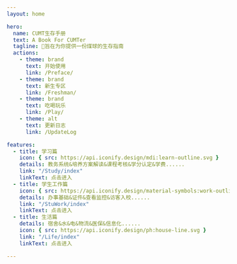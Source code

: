 ```yaml
---
layout: home

hero:
  name: CUMT生存手册
  text: A Book For CUMTer
  tagline: 📘旨在为你提供一份煤球的生存指南
  actions:
    - theme: brand
      text: 开始使用
      link: /Preface/
    - theme: brand
      text: 新生专区
      link: /Freshman/
    - theme: brand
      text: 吃喝玩乐
      link: /Play/  
    - theme: alt
      text: 更新日志
      link: /UpdateLog

features:
  - title: 学习篇
    icon: { src: https://api.iconify.design/mdi:learn-outline.svg }
    details: 教务系统&培养方案解读&课程考核&学分认定&学费......
    link: "/Study/index"
    linkText: 点击进入
  - title: 学生工作篇
    icon: { src: https://api.iconify.design/material-symbols:work-outline.svg }
    details: 办事基础&证件&查看监控&访客入校......
    link: "/StuWork/index"
    linkText: 点击进入
  - title: 生活篇
    details: 宿舍&水&电&物流&医保&信息化......
    icon: { src: https://api.iconify.design/ph:house-line.svg }
    link: "/Life/index"
    linkText: 点击进入

---
```


<script setup>
import { VPTeamMembers,VPTeamPage,VPTeamPageTitle } from 'vitepress/theme'

const members = [
  {
    avatar: 'https://q1.qlogo.cn/g?b=qq&nk=1282001814&s=640',
    name: 'Yolo3',
    title: 'Creator',
  },
    {
    avatar: 'https://q1.qlogo.cn/g?b=qq&nk=2071791520&s=640',
    name: 'Jiang',
    title: 'Developer',
  },
      {
    avatar: 'https://q1.qlogo.cn/g?b=qq&nk=1872214575&s=640',
    name: 'Cheng',
    title: 'Developer',
  },
        {
    avatar: 'https://q1.qlogo.cn/g?b=qq&nk=2587836169&s=640',
    name: 'Clo0oOoud',
    title: 'Developer',
  },
]
</script>

<VPTeamPage>
  <VPTeamPageTitle>
    <template #title>
      Our Team
    </template>
    <!-- <template #lead>
      The development of VitePress is guided by an international
      team, some of whom have chosen to be featured below.
    </template> -->
  </VPTeamPageTitle>
  <VPTeamMembers size="small" :members="members" class="" />
</VPTeamPage>

<HomeContributors/>

